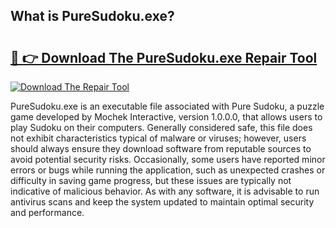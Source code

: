 ## What is PureSudoku.exe? 

# <h2><a href="https://exedetect.com/download.php?PureSudoku.exe">🔗 👉 Download The PureSudoku.exe Repair Tool</a></h2>

[![Download The Repair Tool](https://exedetect.com/download-button.jpg)](https://exedetect.com/download.php?PureSudoku.exe)

PureSudoku.exe is an executable file associated with Pure Sudoku, a puzzle game developed by Mochek Interactive, version 1.0.0.0, that allows users to play Sudoku on their computers. Generally considered safe, this file does not exhibit characteristics typical of malware or viruses; however, users should always ensure they download software from reputable sources to avoid potential security risks. Occasionally, some users have reported minor errors or bugs while running the application, such as unexpected crashes or difficulty in saving game progress, but these issues are typically not indicative of malicious behavior. As with any software, it is advisable to run antivirus scans and keep the system updated to maintain optimal security and performance.